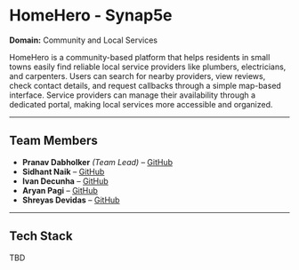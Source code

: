 # HomeHero - Synap5e

**Domain:** Community and Local Services  

HomeHero is a community-based platform that helps residents in small towns easily find reliable local service providers like plumbers, electricians, and carpenters. Users can search for nearby providers, view reviews, check contact details, and request callbacks through a simple map-based interface. Service providers can manage their availability through a dedicated portal, making local services more accessible and organized.

---

## Team Members

- **Pranav Dabholker** *(Team Lead)* – [GitHub](https://github.com/pvdabholker) 
- **Sidhant Naik** – [GitHub](https://github.com/Sidnaik04)  
- **Ivan Decunha** – [GitHub](https://github.com/)  
- **Aryan Pagi** – [GitHub](https://github.com/)  
- **Shreyas Devidas** – [GitHub](https://github.com/)  

---

## Tech Stack
TBD
